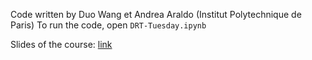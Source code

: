 Code written by Duo Wang et Andrea Araldo (Institut Polytechnique de Paris)
To run the code, open `DRT-Tuesday.ipynb`

Slides of the course: [link](https://www.dropbox.com/scl/fo/z9rzamurigw9tp6ka0hru/h?rlkey=65e76flfmwq7sqfpn2xf3edr1&dl=0)
